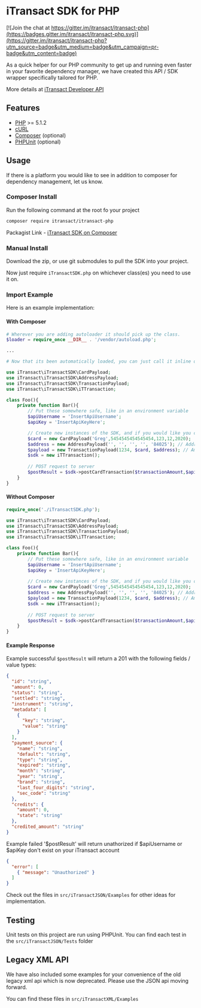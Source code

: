 # iTransact SDK for PHP

[![Join the chat at https://gitter.im/itransact/itransact-php](https://badges.gitter.im/itransact/itransact-php.svg)](https://gitter.im/itransact/itransact-php?utm_source=badge&utm_medium=badge&utm_campaign=pr-badge&utm_content=badge)

As a quick helper for our PHP community to get up and running even faster in your favorite dependency manager, we have created this API / SDK wrapper specifically tailored for PHP. 

More details at [iTransact Developer API](http://developers.itransact.com/api-reference/#operation/postTransactions)

## Features
- [PHP](http://php.net/downloads.php) >= 5.1.2
- [cURL](http://php.net/manual/en/function.curl-exec.php)
- [Composer](https://getcomposer.org/download/) (optional)
- [PHPUnit]() (optional)

## Usage 
If there is a platform you would like to see in addition to composer for dependency management, let us know.

### Composer Install
Run the following command at the root fo your project

```bash
composer require itransact/itransact-php
```

Packagist Link - [iTransact SDK on Composer](https://packagist.org/packages/itransact/itransact-php)


### Manual Install

Download the zip, or use git submodules to pull the SDK into your project. 

Now just require `iTransactSDK.php` on whichever class(es) you need to use it on. 


### Import Example

Here is an example implementation:

#### With Composer
```php
# Wherever you are adding autoloader it should pick up the class.
$loader = require_once __DIR__ . '/vendor/autoload.php';

...

# Now that its been automatically loaded, you can just call it inline or via use 

use iTransact\iTransactSDK\CardPayload;
use iTransact\iTransactSDK\AddressPayload;
use iTransact\iTransactSDK\TransactionPayload;
use iTransact\iTransactSDK\iTTransaction;

class Foo(){
    private function Bar(){                
        // Put these somewhere safe, like in an environment variable
        $apiUsername = 'InsertApiUsername';
        $apiKey = 'InsertApiKeyHere';

        // Create new instances of the SDK, and if you would like you can also use the payload.
        $card = new CardPayload('Greg',5454545454545454,123,12,2020);
        $address = new AddressPayload('', '', '', '', '84025'); // Address is optional unless you are using a Loopback / Sandbox / Demo account
        $payload = new TransactionPayload(1234, $card, $address); // Amount, CardPayload, AddressPayload 
        $sdk = new iTTransaction();
        
        // POST request to server
        $postResult = $sdk->postCardTransaction($transactionAmount,$apiUsername,$apiKey,$payload);
    }
}
```

#### Without Composer
```php
require_once('./iTransactSDK.php');

use iTransact\iTransactSDK\CardPayload;
use iTransact\iTransactSDK\AddressPayload;
use iTransact\iTransactSDK\TransactionPayload;
use iTransact\iTransactSDK\iTTransaction;

class Foo(){
    private function Bar(){               
        // Put these somewhere safe, like in an environment variable
        $apiUsername = 'InsertApiUsername';
        $apiKey = 'InsertApiKeyHere';
        
        // Create new instances of the SDK, and if you would like you can also use the payload.
        $card = new CardPayload('Greg',5454545454545454,123,12,2020);
        $address = new AddressPayload('', '', '', '', '84025'); // Address is optional unless you are using a Loopback / Sandbox / Demo account
        $payload = new TransactionPayload(1234, $card, $address); // Amount, CardPayload, AddressPayload 
        $sdk = new iTTransaction();
        
        // POST request to server
        $postResult = $sdk->postCardTransaction($transactionAmount,$apiUsername,$apiKey,$payload);
    }
}
```

#### Example Response
Example successful `$postResult` will return a 201 with the following fields / value types:
```json
{
  "id": "string",
  "amount": 0,
  "status": "string",
  "settled": "string",
  "instrument": "string",
  "metadata": [
    {
      "key": "string",
      "value": "string"
    }
  ],
  "payment_source": {
    "name": "string",
    "default": "string",
    "type": "string",
    "expired": "string",
    "month": "string",
    "year": "string",
    "brand": "string",
    "last_four_digits": "string",
    "sec_code": "string"
  },
  "credits": {
    "amount": 0,
    "state": "string"
  },
  "credited_amount": "string"
}
```

Example failed '$postResult' will return unathorized if $apiUsername or $apiKey don't exist on your iTransact account 
```json
{
  "error": [  
    { "message": "Unauthorized" }
  ]
}

```

Check out the files in `src/iTransactJSON/Examples` for other ideas for implementation.

## Testing

Unit tests on this project are run using PHPUnit. You can find each test in the `src/iTransactJSON/Tests` folder 

## Legacy XML API

We have also included some examples for your convenience of the old legacy xml api which is now deprecated. Please use the JSON api moving forward.

You can find these files in `src/iTransactXML/Examples`  